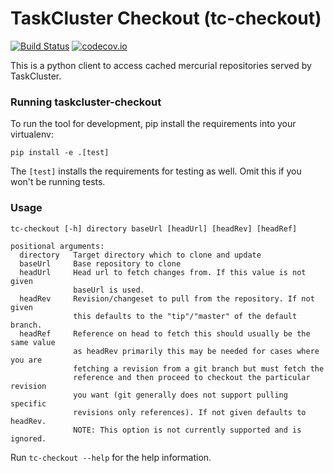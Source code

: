 TaskCluster Checkout (tc-checkout)
==================================
[![Build Status](https://travis-ci.org/acmiyaguchi/taskcluster-checkout.svg?branch=master)](https://travis-ci.org/acmiyaguchi/taskcluster-checkout)
[![codecov.io](http://codecov.io/github/acmiyaguchi/taskcluster-checkout/coverage.svg?branch=master)](http://codecov.io/github/acmiyaguchi/taskcluster-checkout?branch=master)

This is a python client to access cached mercurial repositories served by TaskCluster.

### Running taskcluster-checkout

To run the tool for development, pip install the requirements into your virtualenv:

    pip install -e .[test]

The `[test]` installs the requirements for testing as well.
Omit this if you won't be running tests.


### Usage
    tc-checkout [-h] directory baseUrl [headUrl] [headRev] [headRef]

    positional arguments:
      directory   Target directory which to clone and update
      baseUrl     Base repository to clone
      headUrl     Head url to fetch changes from. If this value is not given
                  baseUrl is used.
      headRev     Revision/changeset to pull from the repository. If not given
                  this defaults to the "tip"/"master" of the default branch.
      headRef     Reference on head to fetch this should usually be the same value
                  as headRev primarily this may be needed for cases where you are
                  fetching a revision from a git branch but must fetch the
                  reference and then proceed to checkout the particular revision
                  you want (git generally does not support pulling specific
                  revisions only references). If not given defaults to headRev.
                  NOTE: This option is not currently supported and is ignored.

Run `tc-checkout --help` for the help information.
